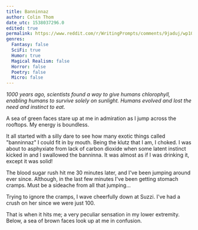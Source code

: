 ```yaml
---
title: Banninnaz
author: Colin Thom
date_utc: 1538037296.0
edited: true
permalink: https://www.reddit.com/r/WritingPrompts/comments/9jaduj/wp1000_years_ago_scientists_have_found_a_way_to/
genres:
  Fantasy: false
  SciFi: true
  Humor: true
  Magical Realism: false
  Horror: false
  Poetry: false
  Micro: false
---
```

*1000 years ago, scientists found a way to give humans chlorophyll, enabling humans to survive solely on sunlight. Humans evolved and lost the need and instinct to eat.*

A sea of green faces stare up at me in admiration as I jump across the rooftops. My energy is boundless.

It all started with a silly dare to see how many exotic things called "banninnaz" I could fit in by mouth. Being the klutz that I am, I choked. I was about to asphyxiate from lack of carbon dioxide when some latent instinct kicked in and I swallowed the banninna. It was almost as if I was drinking it, except it was solid!

The blood sugar rush hit me 30 minutes later, and I've been jumping around ever since. Although, in the last few minutes I've been getting stomach cramps. Must be a sideache from all that jumping...

Trying to ignore the cramps, I wave cheerfully down at Suzzi. I've had a crush on her since we were just 100.

That is when it hits me; a very peculiar sensation in my lower extremity. Below, a sea of brown faces look up at me in confusion.
